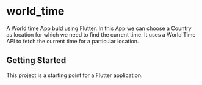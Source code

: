 # world_time

A World time App buld using Flutter.
In this App we can choose a Country as location for which we need to find the current time.
It uses a World Time API to fetch the current time for a particular location.

## Getting Started

This project is a starting point for a Flutter application.
